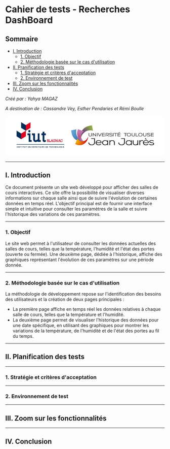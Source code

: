 # Cahier de tests - Recherches DashBoard

## Sommaire
- [I. Introduction](#i-introduction)
  - [1. Objectif](#1-objectif)
  - [2. Méthodologie basée sur le cas d'utilisation](#2-méthodologie-basée-sur-le-cas-d'utilisation)
- [II. Pranification des tests](#ii-planification-des-tests)
  - [1. Stratégie et critères d'acceptation](#1-stratégie-et-critères-d'acceptation)
  - [2. Environnement de test](#2-environnement-de-test)
- [III. Zoom sur les fonctionnalités](iii-zoom-sur-les-fonctionnalités)
- [IV. Conclusion](#iv-conclusion)

_Créé par : Yahya MAGAZ_

_A destination de : Cassandre Vey, Esther Pendaries et Rémi Boulle_

![Logo IUT](Logo_IUT.png)

---
## I. Introduction

Ce document présente un site web développé pour afficher des salles de cours interactives. Ce site offre la possibilité de visualiser diverses informations sur chaque salle ainsi que de suivre l'évolution de certaines données en temps réel. L'objectif principal est de fournir une interface simple et intuitive pour consulter les paramètres de la salle et suivre l'historique des variations de ces paramètres.

---

### 1. Objectif

Le site web permet à l'utilisateur de consulter les données actuelles des salles de cours, telles que la température, l'humidité et l'état des portes (ouverte ou fermée). Une deuxième page, dédiée à l'historique, affiche des graphiques représentant l'évolution de ces paramètres sur une période donnée.

---

### 2. Méthodologie basée sur le cas d'utilisation

La méthodologie de développement repose sur l'identification des besoins des utilisateurs et la création de deux pages principales : 
- La première page affiche en temps réel les données relatives à chaque salle de cours, telles que la température et l'humidité.
- La deuxième page permet de visualiser l'historique des données pour une date spécifique, en utilisant des graphiques pour montrer les variations de la température, de l'humidité et de l'état des portes au fil du temps.

---

## II. Planification des tests

---

### 1. Stratégie et critères d'acceptation

---

### 2. Environnement de test

---

## III. Zoom sur les fonctionnalités

---

## IV. Conclusion
